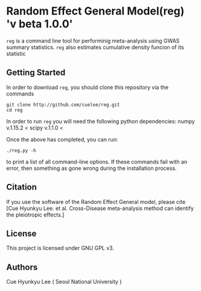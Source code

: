 # Random Effect General Model(reg) 'v beta 1.0.0'

`reg` is a command line tool for performinig meta-analysis using
GWAS summary statistics. `reg` also estimates cumulative density
funcion of its statistic

## Getting Started

In order to download `reg`, you should clone this repository via the
commands
```
git clone http://github.com/cuelee/reg.git
cd reg
```

In order to run `reg` you will need the following python dependencies:
numpy v.1.15.2 <
scipy v.1.1.0 <

Once the above has completed, you can run:

```
./reg.py -h
```
to print a list of all command-line options. If these commands fail with
an error, then something as gone wrong during the installation process.

## Citation

If you use the software of the Random Effect General model, please cite
[Cue Hyunkyu Lee. et al. Cross-Disease meta-analysis method can identify
the pleiotropic effects.]

## License 

This project is licensed under GNU GPL v3.

## Authors
Cue Hyunkyu Lee ( Seoul National University )

